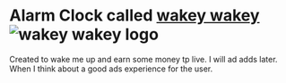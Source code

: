 # Alarm Clock called [wakey wakey](https://wakeywakey.me) ![wakey wakey logo](./public/favicon.ico)

Created to wake me up and earn some money tp live.
I will ad adds later. When I think about a good ads experience for the user.
